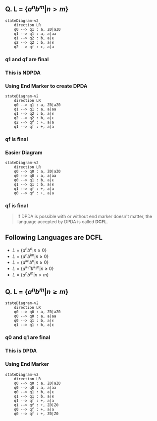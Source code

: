 ## Q. L = {$a^n b^m | n \gt m$}
```mermaid
stateDiagram-v2
    direction LR
    q0 --> q1 : a, Z0|aZ0
    q1 --> q1 : a, a|aa
    q1 --> q2 : b, a|ϵ
    q2 --> q2 : b, a|ϵ
    q2 --> qf : ϵ, a|a
```
### q1 and qf are final
### This is NDPDA
### Using End Marker to create DPDA
```mermaid
stateDiagram-v2
    direction LR
    q0 --> q1 : a, Z0|aZ0
    q1 --> q1 : a, a|aa
    q1 --> q2 : b, a|ϵ
    q2 --> q2 : b, a|ϵ
    q2 --> qf : +, a|a
    q1 --> qf : +, a|a
```
### qf is final
### Easier Diagram
```mermaid
stateDiagram-v2
    direction LR
    q0 --> q0 : a, Z0|aZ0
    q0 --> q0 : a, a|aa
    q0 --> q1 : b, a|ϵ
    q1 --> q1 : b, a|ϵ
    q1 --> qf : +, a|a
    q0 --> qf : +, a|a
```
### qf is final

> If DPDA is possible with or without end marker doesn't matter, the language accepted by DPDA is called **DCFL**.

## Following Languages are DCFL
- $L = \{a^nb^n | n \geq 0\}$
- $L = \{a^{n}b^{kn} | n \geq 0\}$
- $L = \{a^{kn}b^{n} | n \geq 0\}$
- $L = \{a^{k_1n}b^{k_2n} | n \geq 0\}$
- $L = \{a^nb^m | n \gt m\}$

## Q. L = {$a^nb^m | n \geq m$}
```mermaid
stateDiagram-v2
    direction LR
    q0 --> q0 : a, Z0|aZ0
    q0 --> q0 : a, a|aa
    q0 --> q1 : b, a|ϵ
    q1 --> q1 : b, a|ϵ
```
### q0 and q1 are final
### This is DPDA
### Using End Marker
```mermaid
stateDiagram-v2
    direction LR
    q0 --> q0 : a, Z0|aZ0
    q0 --> q0 : a, a|aa
    q0 --> q1 : b, a|ϵ
    q1 --> q1 : b, a|ϵ
    q1 --> qf : +, a|a
    q1 --> qf : +, Z0|Z0
    q0 --> qf : +, a|a
    q0 --> qf : +, Z0|Z0
```